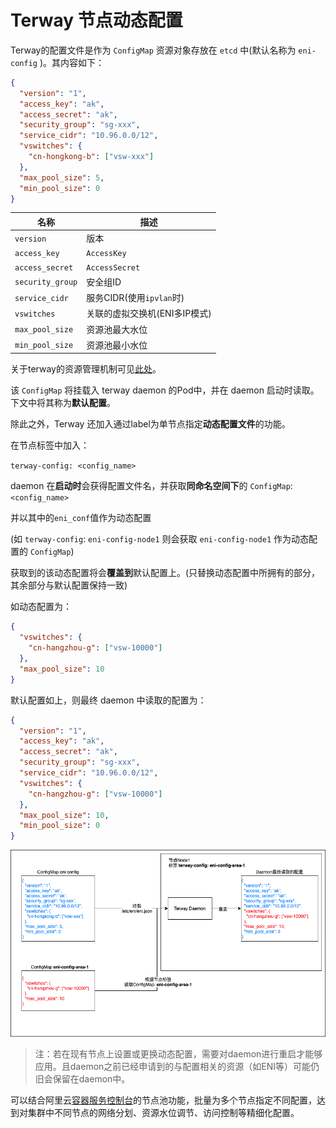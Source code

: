 # Terway 节点动态配置

Terway的配置文件是作为 `ConfigMap` 资源对象存放在 `etcd` 中(默认名称为 `eni-config` )。其内容如下：

```json
{
  "version": "1",
  "access_key": "ak",
  "access_secret": "ak",
  "security_group": "sg-xxx",
  "service_cidr": "10.96.0.0/12",
  "vswitches": {
    "cn-hongkong-b": ["vsw-xxx"]
  },
  "max_pool_size": 5,
  "min_pool_size": 0
}
```

| 名称             | 描述                          |
| ---------------- | ----------------------------- |
| `version`        | 版本                          |
| `access_key`     | `AccessKey`                   |
| `access_secret`  | `AccessSecret`                |
| `security_group` | 安全组ID                      |
| `service_cidr`   | 服务CIDR(使用`ipvlan`时)      |
| `vswitches`      | 关联的虚拟交换机(ENI多IP模式) |
| `max_pool_size`  | 资源池最大水位                |
| `min_pool_size`  | 资源池最小水位                |

关于terway的资源管理机制可见[此处](https://github.com/AliyunContainerService/terway/blob/master/docs/design.md#资源管理和分配)。

该 `ConfigMap` 将挂载入 terway daemon 的Pod中，并在 daemon 启动时读取。下文中将其称为**默认配置**。

除此之外，Terway 还加入通过label为单节点指定**动态配置文件**的功能。

在节点标签中加入：

`terway-config: <config_name>`

daemon 在**启动时**会获得配置文件名，并获取**同命名空间下**的 `ConfigMap`: `<config_name>`

并以其中的`eni_conf`值作为动态配置

(如 `terway-config`:  `eni-config-node1` 则会获取 `eni-config-node1` 作为动态配置的 `ConfigMap`)

获取到的该动态配置将会**覆盖到**默认配置上。(只替换动态配置中所拥有的部分，其余部分与默认配置保持一致)

如动态配置为：

```json
{
  "vswitches": {
    "cn-hangzhou-g": ["vsw-10000"]
  },
  "max_pool_size": 10
}
```

默认配置如上，则最终 daemon 中读取的配置为：

```json
{
  "version": "1",
  "access_key": "ak",
  "access_secret": "ak",
  "security_group": "sg-xxx",
  "service_cidr": "10.96.0.0/12",
  "vswitches": {
    "cn-hangzhou-g": ["vsw-10000"]
  },
  "max_pool_size": 10,
  "min_pool_size": 0
}
```

![image.png](images/terway-dynamic-config.png)

> 注：若在现有节点上设置或更换动态配置，需要对daemon进行重启才能够应用。且daemon之前已经申请到的与配置相关的资源（如ENI等）可能仍旧会保留在daemon中。

可以结合阿里云[容器服务控制台](https://cs.console.aliyun.com/)的节点池功能，批量为多个节点指定不同配置，达到对集群中不同节点的网络分划、资源水位调节、访问控制等精细化配置。